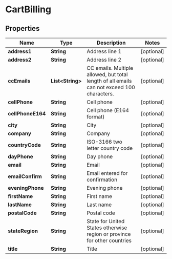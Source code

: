 
# CartBilling

## Properties
Name | Type | Description | Notes
------------ | ------------- | ------------- | -------------
**address1** | **String** | Address line 1 |  [optional]
**address2** | **String** | Address line 2 |  [optional]
**ccEmails** | **List&lt;String&gt;** | CC emails.  Multiple allowed, but total length of all emails can not exceed 100 characters. |  [optional]
**cellPhone** | **String** | Cell phone |  [optional]
**cellPhoneE164** | **String** | Cell phone (E164 format) |  [optional]
**city** | **String** | City |  [optional]
**company** | **String** | Company |  [optional]
**countryCode** | **String** | ISO-3166 two letter country code |  [optional]
**dayPhone** | **String** | Day phone |  [optional]
**email** | **String** | Email |  [optional]
**emailConfirm** | **String** | Email entered for confirmation |  [optional]
**eveningPhone** | **String** | Evening phone |  [optional]
**firstName** | **String** | First name |  [optional]
**lastName** | **String** | Last name |  [optional]
**postalCode** | **String** | Postal code |  [optional]
**stateRegion** | **String** | State for United States otherwise region or province for other countries |  [optional]
**title** | **String** | Title |  [optional]



